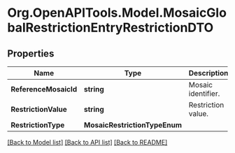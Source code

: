 # Org.OpenAPITools.Model.MosaicGlobalRestrictionEntryRestrictionDTO

## Properties

Name | Type | Description | Notes
------------ | ------------- | ------------- | -------------
**ReferenceMosaicId** | **string** | Mosaic identifier. | 
**RestrictionValue** | **string** | Restriction value. | 
**RestrictionType** | **MosaicRestrictionTypeEnum** |  | 

[[Back to Model list]](../README.md#documentation-for-models) [[Back to API list]](../README.md#documentation-for-api-endpoints) [[Back to README]](../README.md)


